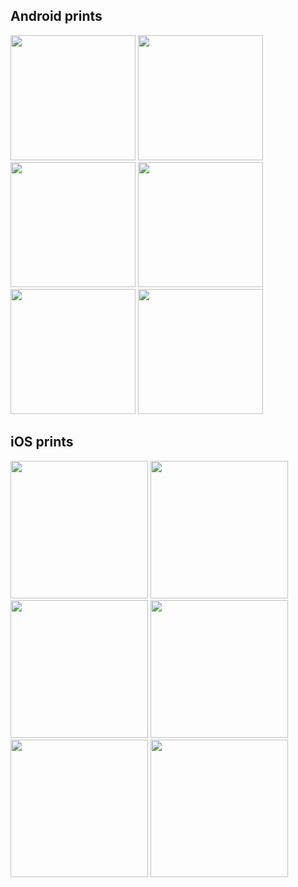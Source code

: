 ## Android prints
<image width=200 src="https://github.com/user-attachments/assets/bbbb2c7c-0111-410c-a353-f311f5100036"/>
<image width=200 src="https://github.com/user-attachments/assets/180e9b8f-b83b-4372-966a-9f0f9d133f5c"/>
<image width=200 src="https://github.com/user-attachments/assets/7f2fed7c-aa8b-4ec7-a0e5-bb4ed4f35922"/>   

<image width=200 src="https://github.com/user-attachments/assets/10823d32-77b5-4b8f-9330-888ff2dee169"/>
<image width=200 src="https://github.com/user-attachments/assets/20ac8740-0dc9-4196-b0f1-23b73666845e"/>
<image width=200 src="https://github.com/user-attachments/assets/d6cb9461-9104-439b-8bc9-a9a6b50943c5"/>

## iOS prints

<image width=220 src="https://github.com/user-attachments/assets/bd4a5079-546f-4fea-9dd9-288b95bd6024"/>
<image width=220 src="https://github.com/user-attachments/assets/8303988b-2bbe-4042-aa01-5121848982c1"/>
<image width=220 src="https://github.com/user-attachments/assets/0e1d5ebf-095d-4f5a-91c2-e368b39f28a1"/>

<image width=220 src="https://github.com/user-attachments/assets/54f34ba1-33fd-40ed-95e5-257ff1415fe4"/>
<image width=220 src="https://github.com/user-attachments/assets/23b2afc6-6523-4df1-83be-4bdb75515394"/>
<image width=220 src="https://github.com/user-attachments/assets/17fa6a96-1912-4972-8863-6d2d4958c946"/>

